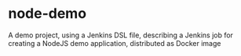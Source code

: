# node-demo
A demo project, using a Jenkins DSL file, describing a Jenkins job for creating a NodeJS demo application, distributed as Docker image
